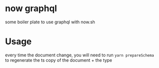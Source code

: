 # now graphql

some boiler plate to use graphql with now.sh

# Usage

every time the document change, you will need to run `yarn prepareSchema` to regenerate the ts copy of the document + the type
